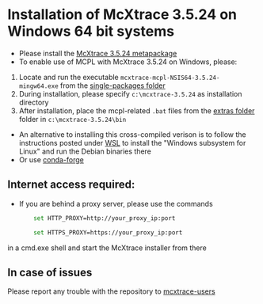 # Installation of McXtrace 3.5.24 on Windows 64 bit systems

* Please install the [McXtrace 3.5.24 metapackage](https://download.mcxtrace.org/mcxtrace-3.5.24/Windows/McXtrace-Metapackage-3.5.24-win64.exe)
* To enable use of MCPL with McXtrace 3.5.24 on Windows, please:
 1) Locate and run the executable `mcxtrace-mcpl-NSIS64-3.5.24-mingw64.exe` from the [single-packages folder](https://download.mcxtrace.org/mcxtrace-3.5.24/Windows/single-packages)
 2) During installation, please specify `c:\mcxtrace-3.5.24` as installation directory
 3) After installation, place the mcpl-related `.bat` files from the [extras folder](https://download.mcxtrace.org/mcxtrace-3.5.24/Windows/extras) folder in `c:\mcxtrace-3.5.24\bin`


* An alternative to installing this cross-compiled verison is to follow the instructions
posted under [WSL](WSL/README.md) to install the "Windows subsystem for Linux" and run the Debian binaries there
* Or use [conda-forge](../conda/README.md)

## Internet access required:
* If you are behind a proxy server, please use the commands
	```bash
		set HTTP_PROXY=http://your_proxy_ip:port
	```
	```bash
		set HTTPS_PROXY=https://your_proxy_ip:port
	```
in a cmd.exe shell and start the McXtrace installer from there	

## In case of issues
Please report any trouble with the repository to [mcxtrace-users](mailto:mcxtrace-users@mcxtrace.org)

